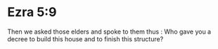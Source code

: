 # Ezra 5:9

Then we asked those elders and spoke to them thus : Who gave you a decree to build this house and to finish this structure?
